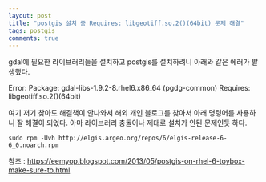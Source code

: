 ```yaml
---
layout: post
title: "postgis 설치 중 Requires: libgeotiff.so.2()(64bit) 문제 해결"
tags: postgis
comments: true
---
```


gdal에 필요한 라이브러리들을 설치하고 postgis를 설치하려니 아래와 같은 에러가 발생했다.

Error: Package: gdal-libs-1.9.2-8.rhel6.x86_64 (pgdg-common)
Requires: libgeotiff.so.2()(64bit)

여기 저기 찾아도 해결책이 안나와서 해외 개인 블로그를 찾아서 아래 명령어를 사용하니 잘 해결이 되었다.
아마 라이브러리 충돌이나 제대로 설치가 안된 문제인듯 하다.

`sudo rpm -Uvh http://elgis.argeo.org/repos/6/elgis-release-6-6_0.noarch.rpm`

참조 : <https://eemyop.blogspot.com/2013/05/postgis-on-rhel-6-toybox-make-sure-to.html>